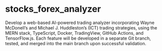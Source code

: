 # stocks_forex_analyzer
Develop a web-based AI-powered trading analyzer incorporating Wayne McDonell’s and Michael J. Huddleston’s (ICT) trading strategies, using the MERN stack, TypeScript, Docker, TradingView, GitHub Actions, and TensorFlow.js. Each feature will be developed in a separate Git branch, tested, and merged into the main branch upon successful validation.
